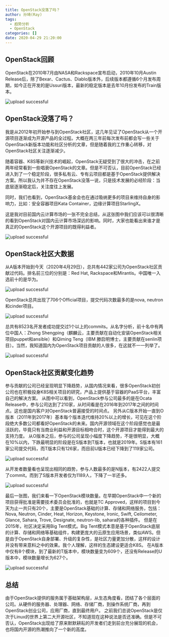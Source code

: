```yaml
---
title: OpenStack没落了吗？
author: 孙琦(Ray)
tags:
  - 趋势分析
  - OpenStack
categories: []
date: 2020-04-29 21:20:00
---
```

## OpenStack回顾

OpenStack在2010年7月由NASA和Rackspace宣布启动，2010年10月Austin Release后，除了Bexar、Cactus、Diablo版本外，后续版本都遵循6个月发布周期，如今正在开发的是Ussuri版本，最新的稳定版本是去年10月份发布的Train版本。

![upload successful](/images/pasted-42.png)


## OpenStack没落了吗？

我是从2012年初开始参与到OpenStack社区，这几年见证了OpenStack从一个开源项目逐渐成为开源产品的全过程。大概在两三年前每次发布前都会写一些关于OpenStack新版本功能和社区分析的文章，但是随着我的工作重心转移，对OpenStack社区关注逐渐减少。

<!-- more -->

随着容器、K8S等新兴技术的崛起，OpenStack无疑受到了很大的冲击，在之前两年经常看到一些唱衰OpenStack的文章。但是不可否认，目前OpenStack已经进入到了一个稳定阶段，很多私有云、专有云项目都是基于OpenStack提供解决方案。所以我认为并不存在OpenStack没落一说，只是技术发展的必经阶段：当底层逐渐稳定后，关注度往上发展。

同时，我们也看到，OpenStack基金会也在通过吸纳更多的项目来维持自身的影响力，比如：安全容器项目Kata Container，边缘计算项目StarlingX。

这是我对目前国内云计算市场的一张不完全总结，从这张图中我们应该可以很清晰的看到OpenStack对国内云计算市场深远的影响。同时，大家也能看出来谁才是真正的OpenStack这个开源项目的既得利益者。

![upload successful](/images/pasted-44.png)

## OpenStack社区大数据

从A版本开始到今天（2020年4月29日），总共有442家公司为OpenStack社区贡献过代码。排名前三位的分别是：Red Hat, Rackspace和Mirantis。中国唯一入选前十的是华为。

![upload successful](/images/pasted-45.png)

OpenStack总共出现了706个Official项目，提交代码次数最多的是nova, neutron和cinder项目。

![upload successful](/images/pasted-46.png)

总共有8523名开发者成功提交过1个以上的commits。从名字分析，前十名中有两位中国人：Zhong Shengping（麒麟云，主要贡献在自动化安装OpenStack相关项目puppet和ansible）和Qiming Teng（IBM 滕启明博士，主要贡献在senlin项目）。当然，我知道国内为OpenStack项目贡献的人很多，在这就不一一列举了。

![upload successful](/images/pasted-47.png)

## OpenStack社区贡献变化趋势

参与贡献的公司已经呈现明显下降趋势，从国内情况来看，很多OpenStack初创公司也在积极投身K8S相关项目的研究，产品上提供基于容器的PaaS平台，丰富自己的解决方案。
从图中可以看到，OpenStack参与公司最多的是在Ocata Release中，参与公司达到了210家，从时间看是在2016年到2017年之间的时间点。这也是国内客户对OpenStack普遍接受的时间点。
另外从C版本开始一直到O版本（2011年到2017年）基本每个版本迭代维持20%以上的增长，可见在这个阶段绝大多数公司都看好OpenStack的未来。国内开源领域在这个阶段感觉也是最活跃的，毕竟只有当商业利益和开源目标相吻合时，这个开源项目才能得到最大的支持力度。
从O版本之后，参与的公司呈现小幅度下降趋势，不是很明显，大概在10%以内，下跌最明显的阶段是在S版本到T版本，也就是2019年。S版本有161家公司提交代码，而T版本只有126家，而目前U版本已经下降到了119家公司。

![upload successful](/images/pasted-48.png)

从开发者数量看也呈现出相同的趋势，参与人数最多的是N版本，有2422人提交了commit。而到了S版本开发者仅为1189人，下降了一半还多。

![upload successful](/images/pasted-49.png)

最后一张图，我们来看一下OpenStack模块数量。在早期OpenStack中一个新的项目获得批准是需要技术委员会批准的，也就是TC Approved，这样的项目到今天为止一共只有20个，主要是OpenStack基础的计算、存储和网络服务，包括：Nova, Neutron, Cinder, Heat, Horizon, Keystone, Ironic, Swift, Ceilometer, Glance, Sahara, Trove, Designate, neutron-lib, sahara的各种插件。
但是在2015年，社区决定采用Big Tent模式。Big Tent模式本意是基于OpenStack底层的计算、存储和网络等基础组件，构建更庞大的云原生应用场景，类似AWS。但是由于OpenStack自身部署、升级的复杂性，是社区力量更加分散，这样的设计并没有带来意料之中的效果。我个人理解，这样的生态建设更适合K8S。
在A版本中仅有8个模块，到了最新的T版本中，模块数量变为609个，还没有Release的U版本中，模块数量增长为627个。

![upload successful](/images/pasted-50.png)

## 总结

由于OpenStack提供的服务属于基础架构层，从生态角度看，团结了各个层面的公司。从硬件的服务器、处理器、网络、存储厂商，到操作系统厂商，再到OpenStack创业公司，应用厂商，直到最终用户。
之前我们总说OpenStack是仅次于Linux的世界上第二大开源社区，不知道现在这种说法是否还准确。但是不可否认，OpenStack出现给了原来默默耕耘的开发者们走到前台充分展现的机会，也将国内开源的热潮推向了一个新的高度。